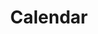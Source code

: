 ---
layout: page
title: Calendar
weight : 98
<iframe src="https://calendar.google.com/calendar/embed?src=javolimknjige4%40gmail.com&ctz=Australia%2FSydney" style="border: 0" width="800" height="600" frameborder="0" scrolling="no"></iframe>
---
